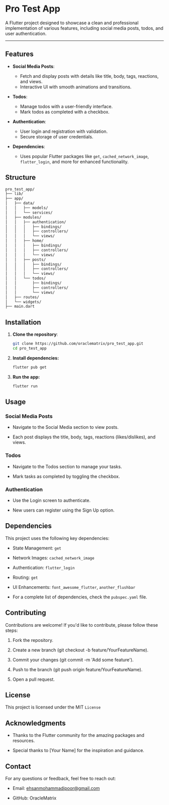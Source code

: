 # Pro Test App

A Flutter project designed to showcase a clean and professional implementation of various features, including social media posts, todos, and user authentication.

---

## Features

- **Social Media Posts**:
  - Fetch and display posts with details like title, body, tags, reactions, and views.
  - Interactive UI with smooth animations and transitions.

- **Todos**:
  - Manage todos with a user-friendly interface.
  - Mark todos as completed with a checkbox.

- **Authentication**:
  - User login and registration with validation.
  - Secure storage of user credentials.

- **Dependencies**:
  - Uses popular Flutter packages like `get`, `cached_network_image`, `flutter_login`, and more for enhanced functionality.

## Structure
```bash
pro_test_app/
├── lib/
├── app/
│   ├── data/
│   │   ├── models/ 
│   │   └── services/
│   ├── modules/
│   │   ├── authentication/
│   │   │   ├── bindings/
│   │   │   ├── controllers/
│   │   │   └── views/
│   │   ├── home/
│   │   │   ├── bindings/
│   │   │   ├── controllers/
│   │   │   └── views/
│   │   ├── posts/
│   │   │   ├── bindings/
│   │   │   ├── controllers/
│   │   │   └── views/
│   │   └── todos/
│   │       ├── bindings/
│   │       ├── controllers/
│   │       └── views/
│   ├── routes/
│   └── widgets/
├── main.dart

```

## Installation

1. **Clone the repository**:
   ```bash
   git clone https://github.com/oraclematrix/pro_test_app.git
   cd pro_test_app
2. **Install dependencies:**
    ```bash
   flutter pub get
    ```
3. **Run the app:**
    ```bash
    flutter run
    ```
## Usage
### Social Media Posts
- Navigate to the Social Media section to view posts.

- Each post displays the title, body, tags, reactions (likes/dislikes), and views.

### Todos
- Navigate to the Todos section to manage your tasks.

- Mark tasks as completed by toggling the checkbox.

### Authentication
- Use the Login screen to authenticate.

- New users can register using the Sign Up option.

## Dependencies
This project uses the following key dependencies:

- State Management: ```get```

- Network Images: ```cached_network_image```

- Authentication: ```flutter_login```

- Routing: ```get```

- UI Enhancements: ```font_awesome_flutter```, ```another_flushbar```

- For a complete list of dependencies, check the ```pubspec.yaml``` file.

## Contributing
Contributions are welcome! If you'd like to contribute, please follow these steps:

1. Fork the repository.

2. Create a new branch (git checkout -b feature/YourFeatureName).

3. Commit your changes (git commit -m 'Add some feature').

4. Push to the branch (git push origin feature/YourFeatureName).

5. Open a pull request.

## License
This project is licensed under the MIT ``License``

## Acknowledgments
- Thanks to the Flutter community for the amazing packages and resources.

- Special thanks to [Your Name] for the inspiration and guidance.

## Contact
For any questions or feedback, feel free to reach out:

- Email: ehsanmohammadipoor@gmail.com

- GitHub: OracleMatrix